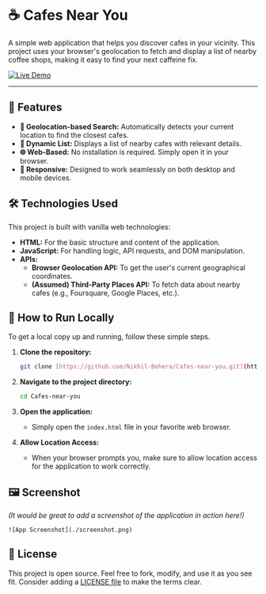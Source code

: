 # ☕ Cafes Near You

A simple web application that helps you discover cafes in your vicinity. This project uses your browser's geolocation to fetch and display a list of nearby coffee shops, making it easy to find your next caffeine fix.

[![Live Demo](https://img.shields.io/badge/Live-Demo-brightgreen?style=for-the-badge)](https://nikhil-behera.github.io/Cafes-near-you/)

---

## 🚀 Features

* **📍 Geolocation-based Search:** Automatically detects your current location to find the closest cafes.
* **📝 Dynamic List:** Displays a list of nearby cafes with relevant details.
* **🌐 Web-Based:** No installation is required. Simply open it in your browser.
* **📱 Responsive:** Designed to work seamlessly on both desktop and mobile devices.

## 🛠️ Technologies Used

This project is built with vanilla web technologies:

* **HTML:** For the basic structure and content of the application.
* **JavaScript:** For handling logic, API requests, and DOM manipulation.
* **APIs:**
    * **Browser Geolocation API:** To get the user's current geographical coordinates.
    * **(Assumed) Third-Party Places API:** To fetch data about nearby cafes (e.g., Foursquare, Google Places, etc.).

## 🔧 How to Run Locally

To get a local copy up and running, follow these simple steps.

1.  **Clone the repository:**
    ```sh
    git clone [https://github.com/Nikhil-Behera/Cafes-near-you.git](https://github.com/Nikhil-Behera/Cafes-near-you.git)
    ```
2.  **Navigate to the project directory:**
    ```sh
    cd Cafes-near-you
    ```
3.  **Open the application:**
    * Simply open the `index.html` file in your favorite web browser.

4.  **Allow Location Access:**
    * When your browser prompts you, make sure to allow location access for the application to work correctly.

## 🖼️ Screenshot

*(It would be great to add a screenshot of the application in action here!)*

`![App Screenshot](./screenshot.png)`

## 📜 License

This project is open source. Feel free to fork, modify, and use it as you see fit. Consider adding a [LICENSE file](https://github.com/Nikhil-Behera/Cafes-near-you/blob/master/LICENSE) to make the terms clear.